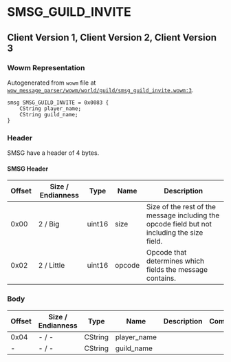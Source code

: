 # SMSG_GUILD_INVITE

## Client Version 1, Client Version 2, Client Version 3

### Wowm Representation

Autogenerated from `wowm` file at [`wow_message_parser/wowm/world/guild/smsg_guild_invite.wowm:3`](https://github.com/gtker/wow_messages/tree/main/wow_message_parser/wowm/world/guild/smsg_guild_invite.wowm#L3).
```rust,ignore
smsg SMSG_GUILD_INVITE = 0x0083 {
    CString player_name;
    CString guild_name;
}
```
### Header

SMSG have a header of 4 bytes.

#### SMSG Header

| Offset | Size / Endianness | Type   | Name   | Description |
| ------ | ----------------- | ------ | ------ | ----------- |
| 0x00   | 2 / Big           | uint16 | size   | Size of the rest of the message including the opcode field but not including the size field.|
| 0x02   | 2 / Little        | uint16 | opcode | Opcode that determines which fields the message contains.|

### Body

| Offset | Size / Endianness | Type | Name | Description | Comment |
| ------ | ----------------- | ---- | ---- | ----------- | ------- |
| 0x04 | - / - | CString | player_name |  |  |
| - | - / - | CString | guild_name |  |  |


